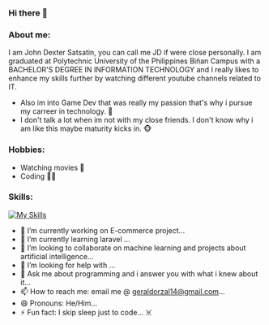 ### Hi there 👋

<!--
**GeraldOrzal/GeraldOrzal** is a ✨ _special_ ✨ repository because its `README.md` (this file) appears on your GitHub profile.

Here are some ideas to get you started:






-->
### About me:
  I am John Dexter Satsatin, you can call me JD if were close personally. I am graduated at Polytechnic University of the Philippines Biñan Campus with a BACHELOR'S
  DEGREE IN INFORMATION TECHNOLOGY and I really likes to enhance my skills further by watching different youtube channels related to IT.
  
  - Also im into Game Dev that was really my passion that's why i pursue my carreer in technology. :mage:
  - I don't talk a lot when im not with my close friends. I don't know why i am like this maybe maturity kicks in. :monkey_face:
### Hobbies:
  - Watching movies :ticket:
  - Coding :man_technologist:
### Skills:
[![My Skills](https://skillicons.dev/icons?i=js,html,css,laravel,cs,php,react,mysql,tailwind,unity)](https://skillicons.dev)

  
- 🔭 I’m currently working on E-commerce project...
- 🌱 I’m currently learning laravel ...
- 👯 I’m looking to collaborate on machine learning and projects about artificial intelligence...
- 🤔 I’m looking for help with ...
- 💬 Ask me about programming and i answer you with what i knew about it...
- 📫 How to reach me: email me @ geraldorzal14@gmail.com...
- 😄 Pronouns: He/Him...
- ⚡ Fun fact: I skip sleep just to code... :skull_and_crossbones:
